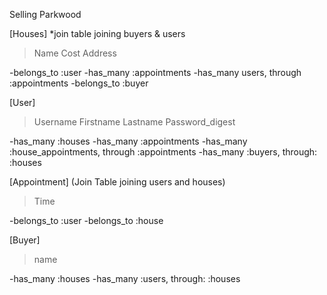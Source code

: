 Selling Parkwood

[Houses] *join table joining buyers & users

>Name
>Cost
>Address

-belongs_to :user
-has_many :appointments
-has_many users, through :appointments 
-belongs_to :buyer


[User]

>Username
>Firstname
>Lastname
>Password_digest


-has_many :houses
-has_many :appointments 
-has_many :house_appointments, through :appointments
-has_many :buyers, through: :houses


[Appointment] (Join Table joining users and houses)

>Time

-belongs_to :user
-belongs_to :house


[Buyer]

> name

-has_many :houses
-has_many :users, through: :houses

























